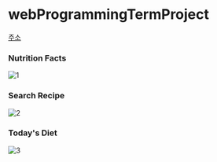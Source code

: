 # webProgrammingTermProject

[주소](http://146.56.182.55/)

### Nutrition Facts
![1](https://user-images.githubusercontent.com/80913353/147515997-a0403aee-5b29-4c02-8b56-eb62aba4ac1c.PNG)
### Search Recipe
![2](https://user-images.githubusercontent.com/80913353/147516000-a257dca4-5380-4520-84d3-60b31a219a3c.PNG)
### Today's Diet
![3](https://user-images.githubusercontent.com/80913353/147516003-8c9a1172-b4de-4f22-8455-c49840897edf.PNG)
